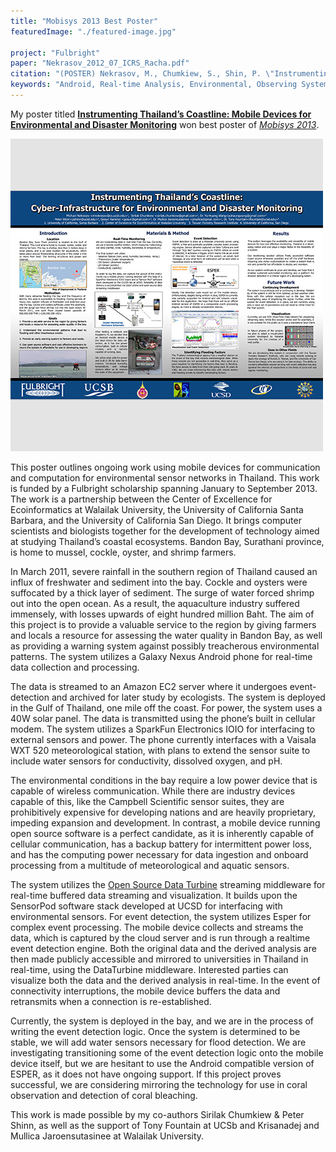 ```yaml
---
title: "Mobisys 2013 Best Poster"
featuredImage: "./featured-image.jpg"

project: "Fulbright"
paper: "Nekrasov_2012_07_ICRS_Racha.pdf"
citation: "(POSTER) Nekrasov, M., Chumkiew, S., Shin, P. \"Instrumenting Thailand’s Coastline: Mobile Devices for Environmental and Disaster Monitoring.\" MobiSys. 2013."
keywords: "Android, Real-time Analysis, Environmental, Observing System, Water Quality, Event Detection; Mobile Computing"
---
```


My poster titled **[Instrumenting Thailand’s Coastline: Mobile Devices for Environmental and Disaster Monitoring](/papers/Nekrasov_2012_07_ICRS_Racha.pdf)** won best poster of *[Mobisys 2013](https://www.sigmobile.org/mobisys/2013/)*.

<div class="img-left">
  <a href="/papers/Nekrasov_2013_05_Mobisys_Poster.pdf"><img src="featured-image.jpg" alt="Instrumenting Thailand’s Coastline: Mobile Devices for Environmental and Disaster Monitoring" /></a>
</div>

This poster outlines ongoing work using mobile devices for
communication and computation for environmental sensor
networks in Thailand. This work is funded by a Fulbright
scholarship spanning January to September 2013. The work is a
partnership between the Center of Excellence for Ecoinformatics
at Walailak University, the University of California Santa
Barbara, and the University of California San Diego. It brings
computer scientists and biologists together for the development of
technology aimed at studying Thailand’s coastal ecosystems.
Bandon Bay, Surathani province, is home to mussel, cockle,
oyster, and shrimp farmers. 

In March 2011, severe rainfall in the
southern region of Thailand caused an influx of freshwater and
sediment into the bay. Cockle and oysters were suffocated by a
thick layer of sediment. The surge of water forced shrimp out into
the open ocean. As a result, the aquaculture industry suffered
immensely, with losses upwards of eight hundred million Baht.
The aim of this project is to provide a valuable service to the
region by giving farmers and locals a resource for assessing the
water quality in Bandon Bay, as well as providing a warning
system against possibly treacherous environmental patterns.
The system utilizes a Galaxy Nexus Android phone for real-time
data collection and processing. 

The data is streamed to an Amazon EC2 server where it undergoes event-detection and
archived for later study by ecologists. The system is deployed in
the Gulf of Thailand, one mile off the coast. For power, the
system uses a 40W solar panel. The data is transmitted using the
phone’s built in cellular modem. The system utilizes a SparkFun
Electronics IOIO for interfacing to external sensors and power.
The phone currently interfaces with a Vaisala WXT 520
meteorological station, with plans to extend the sensor suite to
include water sensors for conductivity, dissolved oxygen, and pH.

The environmental conditions in the bay require a low power
device that is capable of wireless communication. While there are
industry devices capable of this, like the Campbell Scientific
sensor suites, they are prohibitively expensive for developing
nations and are heavily proprietary, impeding expansion and
development. In contrast, a mobile device running open source
software is a perfect candidate, as it is inherently capable of
cellular communication, has a backup battery for intermittent
power loss, and has the computing power necessary for data
ingestion and onboard processing from a multitude of
meteorological and aquatic sensors.

The system utilizes the [Open Source Data Turbine](http://dataturbine.org) streaming
middleware for real-time buffered data streaming and
visualization. It builds upon the SensorPod software stack
developed at UCSD for interfacing with environmental sensors.
For event detection, the system utilizes Esper for complex event
processing. The mobile device collects and streams the data,
which is captured by the cloud server and is run through a realtime
event detection engine. Both the original data and the
derived analysis are then made publicly accessible and mirrored
to universities in Thailand in real-time, using the DataTurbine
middleware. Interested parties can visualize both the data and the
derived analysis in real-time. In the event of connectivity
interruptions, the mobile device buffers the data and retransmits
when a connection is re-established.

Currently, the system is deployed in the bay, and we are in the
process of writing the event detection logic. Once the system is
determined to be stable, we will add water sensors necessary for
flood detection. We are investigating transitioning some of the
event detection logic onto the mobile device itself, but we are
hesitant to use the Android compatible version of ESPER, as it does
not have ongoing support. If this project proves successful, we are
considering mirroring the technology for use in coral observation
and detection of coral bleaching.

This work is made possible by my co-authors Sirilak Chumkiew & Peter Shinn,
as well as the support of Tony Fountain at UCSb and Krisanadej and Mullica Jaroensutasinee at Walailak University.
